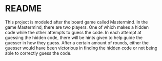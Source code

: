 README
==========
This project is modeled after the board game called Mastermind. In the game Mastermind, there are two players. One of which makes a hidden code while the other attempts to guess the code. In each attempt at guessing the hidden code, there will be hints given to help guide the guesser in how they guess. After a certain amount of rounds, either the guesser would have been victorious in finding the hidden code or not being able to correctly guess the code.
